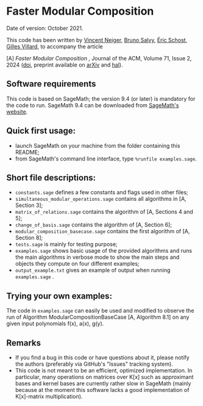 # Faster Modular Composition

Date of version: October 2021.

This code has been written by 
[Vincent Neiger](https://vincent.neiger.science/),
[Bruno Salvy](https://perso.ens-lyon.fr/bruno.salvy/),
[Éric Schost](https://cs.uwaterloo.ca/~eschost/),
[Gilles Villard](https://perso.ens-lyon.fr/gilles.villard/),
to accompany the article

[A] _Faster Modular Composition_ , Journal of the ACM, Volume 71, Issue 2, 2024
([doi](https://doi.org/10.1145/3638349), preprint available on [arXiv](https://arxiv.org/abs/2110.08354) and [hal](https://hal.archives-ouvertes.fr/hal-03380258)).

## Software requirements

This code is based on SageMath; the version 9.4 (or later) is mandatory for the code to run. SageMath 9.4 can be downloaded from [SageMath's website](https://www.sagemath.org/).

## Quick first usage:

- launch SageMath on your machine from the folder containing this README;
- from SageMath's command line interface, type ``%runfile examples.sage``.

## Short file descriptions:

- `constants.sage` defines a few constants and flags used in other files;
- `simultaneous_modular_operations.sage` contains all algorithms in [A, Section 3];
- `matrix_of_relations.sage` contains the algorithm of [A, Sections 4 and 5];
- `change_of_basis.sage` contains the algorithm of [A, Section 6];
- `modular_composition_basecase.sage` contains the first algorithm of [A, Section 8];
- `tests.sage` is mainly for testing purpose;
- `examples.sage` shows basic usage of the provided algorithms and runs the main algorithms in verbose mode to show the main steps and objects they compute on four different examples;
- `output_example.txt` gives an example of output when running `examples.sage` .

## Trying your own examples:

The code in `examples.sage` can easily be used and modified to observe the run of Algorithm ModularCompositionBaseCase [A, Algorithm 8.1] on any given input polynomials f(x), a(x), g(y).

## Remarks

- If you find a bug in this code or have questions about it, please notify the authors (preferably via GitHub's "Issues" tracking system).
- This code is not meant to be an efficient, optimized implementation. In particular, many operations on matrices over K[x] such as approximant bases and kernel bases are currently rather slow in SageMath (mainly because at the moment this software lacks a good implementation of K[x]-matrix multiplication).
